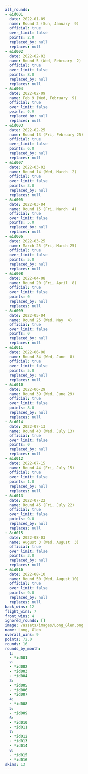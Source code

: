 ```yaml
---
all_rounds:
- &id001
  date: 2022-01-09
  name: Round 2 (Sun, January  9)
  official: true
  over_limit: false
  points: 2.0
  replaced_by: null
  replaces: null
- &id002
  date: 2022-02-02
  name: Round 5 (Wed, February  2)
  official: true
  over_limit: false
  points: 8.0
  replaced_by: null
  replaces: null
- &id004
  date: 2022-02-09
  name: Feb 9 (Wed, February  9)
  official: true
  over_limit: false
  points: 8.0
  replaced_by: null
  replaces: null
- &id003
  date: 2022-02-25
  name: Round 13 (Fri, February 25)
  official: true
  over_limit: false
  points: 6.0
  replaced_by: null
  replaces: null
- &id007
  date: 2022-03-02
  name: Round 14 (Wed, March  2)
  official: true
  over_limit: false
  points: 3.0
  replaced_by: null
  replaces: null
- &id005
  date: 2022-03-04
  name: Round 15 (Fri, March  4)
  official: true
  over_limit: false
  points: 5.0
  replaced_by: null
  replaces: null
- &id006
  date: 2022-03-25
  name: March 25 (Fri, March 25)
  official: true
  over_limit: false
  points: 5.0
  replaced_by: null
  replaces: null
- &id008
  date: 2022-04-08
  name: Round 20 (Fri, April  8)
  official: true
  over_limit: false
  points: 0
  replaced_by: null
  replaces: null
- &id009
  date: 2022-05-04
  name: Round 25 (Wed, May  4)
  official: true
  over_limit: false
  points: 0
  replaced_by: null
  replaces: null
- &id011
  date: 2022-06-08
  name: Round 34 (Wed, June  8)
  official: true
  over_limit: false
  points: 5.0
  replaced_by: null
  replaces: null
- &id010
  date: 2022-06-29
  name: Round 39 (Wed, June 29)
  official: true
  over_limit: false
  points: 8.0
  replaced_by: null
  replaces: null
- &id014
  date: 2022-07-13
  name: Round 43 (Wed, July 13)
  official: true
  over_limit: false
  points: 0
  replaced_by: null
  replaces: null
- &id012
  date: 2022-07-15
  name: Round 44 (Fri, July 15)
  official: true
  over_limit: false
  points: 1.0
  replaced_by: null
  replaces: null
- &id013
  date: 2022-07-22
  name: Round 45 (Fri, July 22)
  official: true
  over_limit: false
  points: 9.0
  replaced_by: null
  replaces: null
- &id015
  date: 2022-08-03
  name: August 3 (Wed, August  3)
  official: true
  over_limit: false
  points: 3.0
  replaced_by: null
  replaces: null
- &id016
  date: 2022-08-10
  name: Round 50 (Wed, August 10)
  official: true
  over_limit: false
  points: 9.0
  replaced_by: null
  replaces: null
back_wins: 12
flight_wins: 7
front_wins: 4
ignored_rounds: []
image: /assets/images/Long_Glen.png
name: Long, Glen
overall_wins: 9
points: 72.0
rounds: 16
rounds_by_month:
  1:
  - *id001
  2:
  - *id002
  - *id003
  - *id004
  3:
  - *id005
  - *id006
  - *id007
  4:
  - *id008
  5:
  - *id009
  6:
  - *id010
  - *id011
  7:
  - *id012
  - *id013
  - *id014
  8:
  - *id015
  - *id016
skins: 13
---
```

